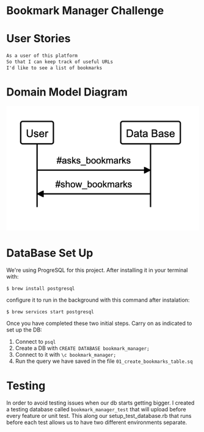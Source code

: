 # Bookmark Manager Challenge

# User Stories

```
As a user of this platform
So that I can keep track of useful URLs
I'd like to see a list of bookmarks

```

# Domain Model Diagram

![Sequence Diagram](https://raw.githubusercontent.com/frodri13/Bookmark-Challenge/main/img/diagram.jpg)

# DataBase Set Up

We're using ProgreSQL for this project. After installing it in your terminal with:

```
$ brew install postgresql
```

configure it to run in the background with this command after instalation:

```
$ brew services start postgresql
```

Once you have completed these two initial steps. Carry on as indicated to set up the DB:

1. Connect to `psql`
2. Create a DB with `CREATE DATABASE bookmark_manager;`
3. Connect to it with `\c bookmark_manager;`
4. Run the query we have saved in the file `01_create_bookmarks_table.sq`

# Testing

In order to avoid testing issues when our db starts getting bigger. I created a testing database called `bookmark_manager_test` that will upload before every feature or unit test. This along our setup_test_database.rb that runs before each test allows us to have two different environments separate.

